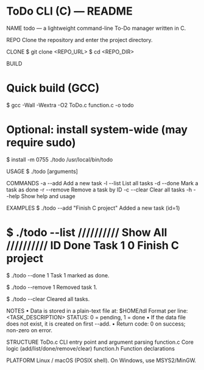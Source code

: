 
# ToDo CLI (C) — README


NAME
  todo — a lightweight command-line To-Do manager written in C.

REPO
  Clone the repository and enter the project directory.

CLONE
  $ git clone <REPO_URL>
  $ cd <REPO_DIR>

BUILD
  # Quick build (GCC)
  $ gcc -Wall -Wextra -O2 ToDo.c function.c -o todo

  # Optional: install system-wide (may require sudo)
  $ install -m 0755 ./todo /usr/local/bin/todo

USAGE
  $ ./todo <command> [arguments]

COMMANDS
  -a <task>       --add <task>        Add a new task
  -l              --list              List all tasks
  -d <id>         --done <id>         Mark a task as done
  -r <id>         --remove <id>       Remove a task by ID
  -c              --clear             Clear all tasks
  -h              --help              Show help and usage

EXAMPLES
  $ ./todo --add "Finish C project"
  Added a new task (id=1)

  $ ./todo --list
  ////////// Show All //////////
  ID   Done     Task
  1    0        Finish C project
  ==============================

  $ ./todo --done 1
  Task 1 marked as done.

  $ ./todo --remove 1
  Removed task 1.

  $ ./todo --clear
  Cleared all tasks.

NOTES
  • Data is stored in a plain-text file at: $HOME/tdl
    Format per line: <ID>    <STATUS>        <TASK_DESCRIPTION>
    STATUS: 0 = pending, 1 = done
  • If the data file does not exist, it is created on first --add.
  • Return code: 0 on success; non-zero on error.

STRUCTURE
  ToDo.c        CLI entry point and argument parsing
  function.c    Core logic (add/list/done/remove/clear)
  function.h    Function declarations

PLATFORM
  Linux / macOS (POSIX shell). On Windows, use MSYS2/MinGW.

